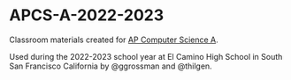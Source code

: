 # APCS-A-2022-2023

Classroom materials created for [AP Computer Science A](https://apcentral.collegeboard.org/courses/ap-computer-science-a).

Used during the 2022-2023 school year at El Camino High School in South San Francisco California by @ggrossman and @thilgen.
